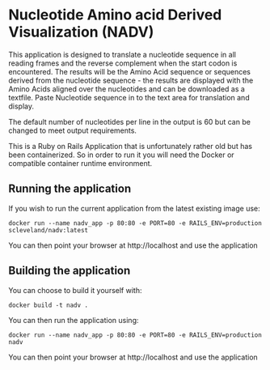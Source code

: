 # Nucleotide Amino acid Derived Visualization (NADV)

This application is designed to translate a nucleotide sequence in all reading frames and the reverse complement when the start codon is encountered. The results will be the Amino Acid sequence or sequences derived from the nucleotide sequence - the results are displayed with the Amino Acids aligned over the nucleotides and can be downloaded as a textfile. Paste Nucleotide sequence in to the text area for translation and display. 

The default number of nucleotides per line in the output is 60 but can be changed to meet output requirements.

This is a Ruby on Rails Application that is unfortunately rather old but has been containerized. So in order to run it you will need the Docker or compatible container runtime environment.

## Running the application

If you wish to run the current application from the latest existing image use:
```
docker run --name nadv_app -p 80:80 -e PORT=80 -e RAILS_ENV=production scleveland/nadv:latest
```
You can then point your browser at http://localhost and use the application

## Building the application

You can choose to build it yourself with:
```
docker build -t nadv .
```
You can then run the application using:
```
docker run --name nadv_app -p 80:80 -e PORT=80 -e RAILS_ENV=production nadv
```
You can then point your browser at http://localhost and use the application

